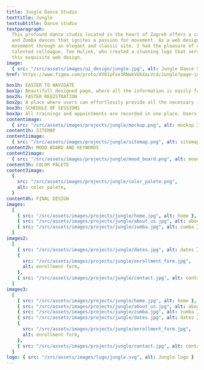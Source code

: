 ```yaml
---
title: Jungle Dance Studio
texttitle: Jungle
textsubtitle: Dance studio
textparagraph:
  This profound dance studio located in the heart of Zagreb offers a captivating blend of classical
  and Zumba dances that ignites a passion for movement. As a web designer, I aimed to capture that
  movement through an elegant and classic site. I had the pleasure of collaborating with my
  talented colleague, Tee Huljek, who created a stunning logo that served as the inspiration for
  this exquisite web design.
image:
  { src: "/src/assets/images/ui_design/jungle.jpg", alt: Jungle Dance Studio }
href: https://www.figma.com/proto/XV01yFse3RNwkVUkXaLVcd/Jungle?page-id=0%3A1&type=designode-id=2-4&viewport=464%2C438%2C0.31&scaling=min-zoom&starting-point-node-id=2%3A4"

box1h: EASIER TO NAVIGATE
box1p: Beautifull designed page, where all the information is easily found. The goal is to ensure a seamless and delightful browsing experience for all visitors.
box2h: FASTER REGISTRATION
box2p: A place where users can effortlessly provide all the necessary information without the need for calls or in-person visits.
box3h: SCHEDULE OF SESSIONS
box3p: All trainings and appointments are recorded in one place. Users can effortlessly combine their schedules and stay updated with any changes.
contentimage:
  { src: "/src/assets/images/projects/jungle/mockup.png", alt: mockup }
content1h: SITEMAP
content1image:
  { src: "/src/assets/images/projects/jungle/sitemap.png", alt: sitemap }
content2h: MOOD BOARD AND KEYWORDS
content2image:
  { src: "/src/assets/images/projects/jungle/mood_board.png", alt: mood board }
content3h: COLOR PALETE
content3image:
  {
    src: "/src/assets/images/projects/jungle/color_palete.png",
    alt: color palete,
  }
content4h: FINAL DESIGN
images:
  [
    { src: "/src/assets/images/projects/jungle/home.jpg", alt: home },
    { src: "/src/assets/images/projects/jungle/about_us.jpg", alt: about us },
    { src: "/src/assets/images/projects/jungle/zumba.jpg", alt: zumba },
  ]
images2:
  [
    { src: "/src/assets/images/projects/jungle/dates.jpg", alt: dates },
    {
      src: "/src/assets/images/projects/jungle/enrollment_form.jpg",
      alt: enrollment form,
    },
    { src: "/src/assets/images/projects/jungle/contact.jpg", alt: contact },
  ]
images3:
  [
    { src: "/src/assets/images/projects/jungle/home.jpg", alt: home },
    { src: "/src/assets/images/projects/jungle/about_us.jpg", alt: about us },
    { src: "/src/assets/images/projects/jungle/zumba.jpg", alt: zumba },
    { src: "/src/assets/images/projects/jungle/dates.jpg", alt: dates },
    {
      src: "/src/assets/images/projects/jungle/enrollment_form.jpg",
      alt: enrollment form,
    },
    { src: "/src/assets/images/projects/jungle/contact.jpg", alt: contact },
  ]
logo: { src: "/src/assets/images/logo/jungle.svg", alt: Jungle logo }
---
```

